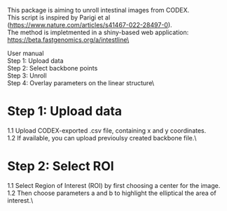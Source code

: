 This package is aiming to unroll intestinal images from CODEX.\
This script is inspired by Parigi et al (https://www.nature.com/articles/s41467-022-28497-0).\
The method is impletmented in a shiny-based web application: https://beta.fastgenomics.org/a/intestline\

User manual\
Step 1: Upload data\
Step 2: Select backbone points\
Step 3: Unroll\
Step 4: Overlay parameters on the linear structure\

# Step 1: Upload data
1.1 Upload CODEX-exported .csv file, containing x and y coordinates.\
1.2 If available, you can upload previoulsy created backbone file.\

# Step 2: Select ROI
1.1 Select Region of Interest (ROI) by first choosing a center for the image.\
1.2 Then choose parameters a and b to highlight the elliptical the area of interest.\
